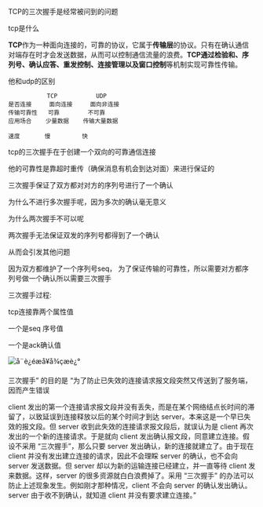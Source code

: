TCP的三次握手是经常被问到的问题

tcp是什么

**TCP**作为一种面向连接的，可靠的协议，它属于**传输层**的协议。只有在确认通信对端存在时才会发送数据，从而可以控制通信流量的浪费。**TCP通过检验和、序列号、确认应答、重发控制、连接管理以及窗口控制**等机制实现可靠性传输。



他和udp的区别

```
           TCP           UDP 
是否连接     面向连接     面向非连接 
传输可靠性   可靠        不可靠 
应用场合    少量数据    传输大量数据 

速度       慢         快
```





tcp的三次握手在于创建一个双向的可靠通信连接

他的可靠性是靠超时重传（确保消息有机会到达对面）来进行保证的

三次握手保证了双方都对对方的序列号进行了一个确认

为什么不进行多次握手呢，因为多次的确认毫无意义

为什么两次握手不可以呢

两次握手无法保证双发的序列号都得到了一个确认

从而会引发其他问题



因为双方都维护了一个序列号seq， 为了保证传输的可靠性，所以需要对方都序列号做一个确认所以需要三次握手

三次握手过程:







tcp连接靠两个属性值

一个是seq 序号值

一个是ack确认值





![å¨è¿éæå¥å¾çæè¿°](https://img-blog.csdnimg.cn/20191129144820655.png?x-oss-process=image/watermark,type_ZmFuZ3poZW5naGVpdGk,shadow_10,text_aHR0cHM6Ly9ibG9nLmNzZG4ubmV0L2xlbmd4aWFvMTk5Mw==,size_16,color_FFFFFF,t_70)



三次握手” 的目的是 “为了防止已失效的连接请求报文段突然又传送到了服务端，因而产生错误

client 发出的第一个连接请求报文段并没有丢失，而是在某个网络结点长时间的滞留了，以致延误到连接释放以后的某个时间才到达 server。本来这是一个早已失效的报文段。但 server 收到此失效的连接请求报文段后，就误认为是 client 再次发出的一个新的连接请求。于是就向 client 发出确认报文段，同意建立连接。假设不采用 “三次握手”，那么只要 server 发出确认，新的连接就建立了。由于现在 client 并没有发出建立连接的请求，因此不会理睬 server 的确认，也不会向 server 发送数据。但 server 却以为新的运输连接已经建立，并一直等待 client 发来数据。这样，server 的很多资源就白白浪费掉了。采用 “三次握手” 的办法可以防止上述现象发生。例如刚才那种情况，client 不会向 server 的确认发出确认。server 由于收不到确认，就知道 client 并没有要求建立连接。”



